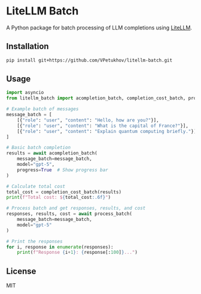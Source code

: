 # LiteLLM Batch

A Python package for batch processing of LLM completions using [LiteLLM](https://github.com/BerriAI/litellm).

## Installation

```bash
pip install git+https://github.com/VPetukhov/litellm-batch.git
```

## Usage

```python
import asyncio
from litellm_batch import acompletion_batch, completion_cost_batch, process_batch

# Example batch of messages
message_batch = [
    [{"role": "user", "content": "Hello, how are you?"}],
    [{"role": "user", "content": "What is the capital of France?"}],
    [{"role": "user", "content": "Explain quantum computing briefly."}]
]

# Basic batch completion
results = await acompletion_batch(
    message_batch=message_batch,
    model="gpt-5",
    progress=True  # Show progress bar
)

# Calculate total cost
total_cost = completion_cost_batch(results)
print(f"Total cost: ${total_cost:.6f}")

# Process batch and get responses, results, and cost
responses, results, cost = await process_batch(
    message_batch=message_batch,
    model="gpt-5"
)

# Print the responses
for i, response in enumerate(responses):
    print(f"Response {i+1}: {response[:100]}...")
```

## License

MIT
